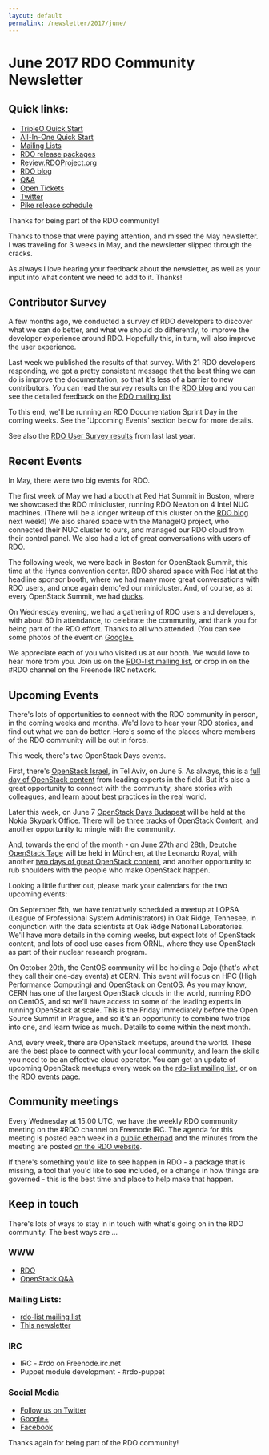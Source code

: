 ```yaml
---
layout: default
permalink: /newsletter/2017/june/
---
```

# June 2017 RDO Community Newsletter

## Quick links:

* [TripleO Quick Start](https://www.rdoproject.org/tripleo/)
* [All-In-One Quick Start](http://rdoproject.org/quickstart)
* [Mailing Lists](https://www.rdoproject.org/community/mailing-lists/)
* [RDO release packages](https://trunk.rdoproject.org/)
* [Review.RDOProject.org](http://review.rdoproject.org/)
* [RDO blog](http://rdoproject.org/blog)
* [Q&A](http://ask.openstack.org/)
* [Open Tickets](http://tm3.org/rdobugs)
* [Twitter](http://twitter.com/rdocommunity)
* [Pike release schedule](http://releases.openstack.org/pike/schedule.html)

Thanks for being part of the RDO community!

Thanks to those that were paying attention, and missed the May
newsletter. I was traveling for 3 weeks in May, and the newsletter
slipped through the cracks.

As always I love hearing your feedback about the newsletter, as well as
your input into what content we need to add to it. Thanks!

## Contributor Survey

A few months ago, we conducted a survey of RDO developers to discover
what we can do better, and what we should do differently, to improve the
developer experience around RDO. Hopefully this, in turn, will also
improve the user experience.

Last week we published the results of that survey. With 21 RDO
developers responding, we got a pretty consistent message that the best
thing we can do is improve the documentation, so that it's less of a
barrier to new contributors. You can read the survey results on the [RDO
blog](https://www.rdoproject.org/blog/2017/05/rdo-contributor-survey/)
and you can see the detailed feedback on the [RDO mailing
list](https://www.redhat.com/archives/rdo-list/2017-May/msg00051.html)

To this end, we'll be running an RDO Documentation Sprint Day in the coming
weeks. See the 'Upcoming Events' section below for more details.

See also the [RDO User Survey
results](https://www.rdoproject.org/blog/2016/11/how-are-you-using-rdo/)
from last last year.

## Recent Events

In May, there were two big events for RDO.

The first week of May we had a booth at Red Hat Summit in Boston, where
we showcased the RDO minicluster, running RDO Newton on 4 Intel NUC
machines. (There will be a longer writeup of this cluster on the [RDO
blog](http://rdoproject.org/blog/) next week!)  We also shared space
with the ManageIQ project, who connected their NUC cluster to ours, and
managed our RDO cloud from their control panel. We also had a lot of
great conversations with users of RDO.

The following week, we were back in Boston for OpenStack Summit, this
time at the Hynes convention center. RDO shared space with Red Hat at
the headline sponsor booth, where we had many more great conversations
with RDO users, and once again demo'ed our minicluster. And, of course,
as at every OpenStack Summit, we had
[ducks](https://www.rdoproject.org/blog/2015/10/ducks/).

On Wednesday evening, we had a gathering of RDO users and developers,
with about 60 in attendance, to celebrate the community, and thank you
for being part of the RDO effort. Thanks to all who attended. (You can
see some photos of the event on
[Google+](https://plus.google.com/+RichBowen/posts/jTqcvYw4maS)

We appreciate each of you who visited us at our booth. We would love to
hear more from you. Join us on the [RDO-list mailing
list](https://www.rdoproject.org/community/mailing-lists/), or drop in
on the #RDO channel on the Freenode IRC network.

## Upcoming Events

There's lots of opportunities to connect with the RDO community in
person, in the coming weeks and months. We'd love to hear your RDO
stories, and find out what we can do better. Here's some of the places
where members of the RDO community will be out in force.

This week, there's two OpenStack Days events.

First, there's [OpenStack Israel](http://www.openstack-israel.org/), in
Tel Aviv, on June 5. As always, this is a [full day of OpenStack
content](http://www.openstack-israel.org/agenda) from leading experts in
the field. But it's also a great opportunity to connect with the
community, share stories with colleagues, and learn about best practices
in the real world.

Later this week, on June 7 [OpenStack Days Budapest](http://openstackceeday.com/) will be held at the Nokia Skypark Office. There will be
[three tracks](http://openstackceeday.com/schedule) of OpenStack
Content, and another opportunity to mingle with the community.

And, towards the end of the month - on June 27th and 28th,
[Deutche OpenStack Tage](https://openstack-tage.de/) will be held in
München, at the Leonardo Royal, with another [two days of great
OpenStack content](https://openstack-tage.de/programm/), and another
opportunity to rub shoulders with the people who make OpenStack happen.

Looking a little further out, please mark your calendars for the two
upcoming events:

On September 5th, we have tentatively scheduled a meetup at LOPSA
(League of Professional System Administrators) in Oak Ridge, Tennesee,
in conjunction with the data scientists at Oak Ridge National
Laboratories. We'll have more details in the coming weeks, but expect
lots of OpenStack content, and lots of cool use cases from ORNL, where
they use OpenStack as part of their nuclear research program.

On October 20th, the CentOS community will be holding a Dojo (that's
what they call their one-day events) at CERN. This event will focus on
HPC (High Performance Computing) and OpenStack on CentOS. As you may
know, CERN has one of the largest OpenStack clouds in the world, running
RDO on CentOS, and so we'll have access to some of the leading experts
in running OpenStack at scale. This is the Friday immediately before the
Open Source Summit in Prague, and so it's an opportunity to combine two
trips into one, and learn twice as much. Details to come within the next
month.

And, every week, there are OpenStack meetups, around the world. These
are the best place to connect with your local community, and learn the
skills you need to be an effective cloud operator. You can get an update
of upcoming OpenStack meetups every week on the [rdo-list mailing
list](http://www.redhat.com/mailman/listinfo/rdo-list), or on the [RDO
events page](http://rdoproject.org/events/).

## Community meetings

Every Wednesday at 15:00 UTC, we have the weekly RDO community meeting on the #RDO channel on Freenode IRC. The agenda for this meeting is posted each week in a [public etherpad](https://etherpad.openstack.org/p/RDO-Meeting) and the minutes from the meeting are posted [on the RDO website](https://www.rdoproject.org/community/community-meeting/).

If there's something you'd like to see happen in RDO - a package that is missing, a tool that you'd like to see included, or a change in how things are governed - this is the best time and place to help make that happen.

## Keep in touch

There's lots of ways to stay in in touch with what's going on in the
RDO community. The best ways are ...


### WWW
* [RDO](http://rdoproject.org/)
* [OpenStack Q&A](http://ask.openstack.org/ )

### Mailing Lists:
* [rdo-list mailing list](http://www.redhat.com/mailman/listinfo/rdo-list )
* [This newsletter](http://www.redhat.com/mailman/listinfo/rdo-newsletter )

### IRC
* IRC - #rdo on Freenode.irc.net
* Puppet module development - #rdo-puppet

### Social Media
* [Follow us on Twitter](http://twitter.com/rdocommunity )
* [Google+](http://tm3.org/rdogplus )
* [Facebook](http://facebook.com/rdocommunity)

Thanks again for being part of the RDO community!
